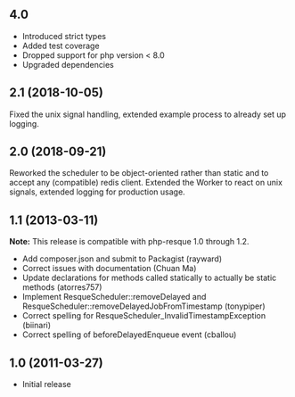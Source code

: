 ## 4.0 ##
* Introduced strict types
* Added test coverage
* Dropped support for php version < 8.0
* Upgraded dependencies

## 2.1 (2018-10-05) ##
Fixed the unix signal handling, extended example process to already set up logging.

## 2.0 (2018-09-21) ##
Reworked the scheduler to be object-oriented rather than static and to accept any (compatible) redis client.
Extended the Worker to react on unix signals, extended logging for production usage.

## 1.1 (2013-03-11) ##

**Note:** This release is compatible with php-resque 1.0 through 1.2.

* Add composer.json and submit to Packagist (rayward)
* Correct issues with documentation (Chuan Ma)
* Update declarations for methods called statically to actually be static methods (atorres757)
* Implement ResqueScheduler::removeDelayed and ResqueScheduler::removeDelayedJobFromTimestamp (tonypiper)
* Correct spelling for ResqueScheduler_InvalidTimestampException (biinari)
* Correct spelling of beforeDelayedEnqueue event (cballou)

## 1.0 (2011-03-27) ##

* Initial release